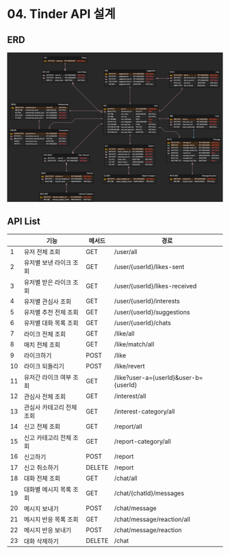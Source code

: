 # 04. Tinder API 설계

## ERD
![Tinder ERD](./tinder_erd.png)

## API List
|  | 기능 | 메서드 | 경로 |
| -- | -- | -- | -- |
| 1 | 유저 전체 조회 | GET | /user/all |
| 2 | 유저별 보낸 라이크 조회 | GET | /user/{userId}/likes-sent |
| 3 | 유저별 받은 라이크 조회 | GET | /user/{userId}/likes-received |
| 4 | 유저별 관심사 조회 | GET | /user/{userId}/interests |
| 5 | 유저별 추천 전체 조회 | GET | /user/{userId}/suggestions |
| 6 | 유저별 대화 목록 조회 | GET | /user/{userId}/chats |
| 7 | 라이크 전체 조회 | GET | /like/all |
| 8 | 매치 전체 조회 | GET | /like/match/all |
| 9 | 라이크하기 | POST | /like |
| 10 | 라이크 되돌리기 | POST | /like/revert |
| 11 | 유저간 라이크 여부 조회 | GET | /like?user-a={userId}&user-b={userId} |
| 12 | 관심사 전체 조회 | GET | /interest/all |
| 13 | 관심사 카테고리 전체 조회 | GET | /interest-category/all |
| 14 | 신고 전체 조회 | GET | /report/all |
| 15 | 신고 카테고리 전체 조회 | GET | /report-category/all |
| 16 | 신고하기 | POST | /report |
| 17 | 신고 취소하기 | DELETE | /report |
| 18 | 대화 전체 조회 | GET | /chat/all |
| 19 | 대화별 메시지 목록 조회 | GET | /chat/{chatId}/messages |
| 20 | 메시지 보내기 | POST | /chat/message |
| 21 | 메시지 반응 목록 조회 | GET | /chat/message/reaction/all |
| 22 | 메시지 반응 보내기 | POST | /chat/message/reaction |
| 23 | 대화 삭제하기 | DELETE | /chat |
